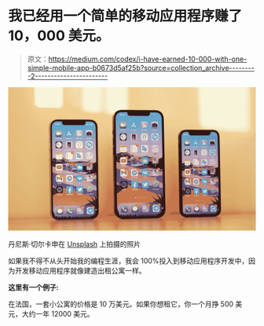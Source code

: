 # 我已经用一个简单的移动应用程序赚了 10，000 美元。

> 原文：<https://medium.com/codex/i-have-earned-10-000-with-one-simple-mobile-app-b0673d5af25b?source=collection_archive---------2----------------------->

![](img/d73812d29e015a70c6dd2c942e7d600b.png)

丹尼斯·切尔卡申在 [Unsplash](https://unsplash.com?utm_source=medium&utm_medium=referral) 上拍摄的照片

如果我不得不从头开始我的编程生涯，我会 100%投入到移动应用程序开发中，因为开发移动应用程序就像建造出租公寓一样。

**这里有一个例子:**

在法国，一套小公寓的价格是 10 万美元。如果你想租它，你一个月挣 500 美元，大约一年 12000 美元。